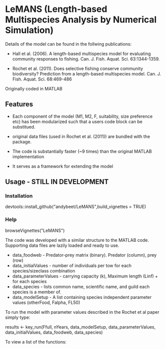 # LeMANS (Length-based Multispecies Analysis by Numerical Simulation)

Details of the model can be found in the follwing publications:

* Hall et al. (2006). A length-based multispecies model for evaluating community responses to fishing. Can. J. Fish. Aquat. Sci. 63:1344-1359.

* Rochet et al. (2011). Does selective fishing conserve community biodiversity? Prediction from a length-based multispecies model. Can. J. Fish. Aquat. Sci. 68:469-486

Originally coded in MATLAB

## Features

* Each component of the model (M1, M2, F, suitability, size preference etc) has been modularized such that a users code block can be substitued.

* original data files (used in Rochet et al. (2011)) are bundled with the package.

* The code is substantially faster (~9 times) than the original MATLAB implementation

* It serves as a framework for extending the model

## Usage - STILL IN DEVELOPMENT

### Installation

devtools::install_github("andybeet/LeMANS",build_vignettes = TRUE)

### Help

browseVignettes("LeMANS")

The code was developed with a similar structure to the MATLAB code. Supporting data files are lazily loaded and ready to use.

* data_foodweb  - Predator-prey matrix (binary). Predator (column), prey (row)
* data_initialValues  - number of individuals per tow for each species/sizeclass combination
* data_parameterValues - carrying capacity (k), Maximum length (Linf) + for each species
* data_species - lists common name, scientific name, and guild each species is a member of.
* data_modelSetup - A list containing species independent parameter values (otherFood, Falpha, FL50)

To run the model with parameter values described in the Rochet et al paper simply type:

results <- key_run(Ffull, nYears, data_modelSetup, data_parameterValues, data_initialValues, data_foodweb, data_species)

To view a list of the functions:


